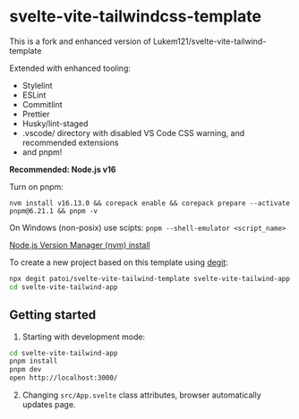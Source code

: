 # svelte-vite-tailwindcss-template

This is a fork and enhanced version of Lukem121/svelte-vite-tailwind-template

Extended with enhanced tooling:

- Stylelint
- ESLint
- Commitlint
- Prettier
- Husky/lint-staged
- .vscode/ directory with disabled VS Code CSS warning, and recommended extensions
- and pnpm!

**Recommended: Node.js v16**

Turn on pnpm:

`nvm install v16.13.0 && corepack enable && corepack prepare --activate pnpm@6.21.1 && pnpm -v`

On Windows (non-posix) use scipts: `pnpm --shell-emulator <script_name>`

[Node.js Version Manager (nvm) install](https://github.com/nvm-sh/nvm#installing-and-updating)

To create a new project based on this template using [degit](https://github.com/Rich-Harris/degit):

```bash
npx degit patoi/svelte-vite-tailwind-template svelte-vite-tailwind-app
cd svelte-vite-tailwind-app
```

## Getting started

1. Starting with development mode:

```bash
cd svelte-vite-tailwind-app
pnpm install
pnpm dev
open http://localhost:3000/
```

2. Changing `src/App.svelte` class attributes, browser automatically updates page.
